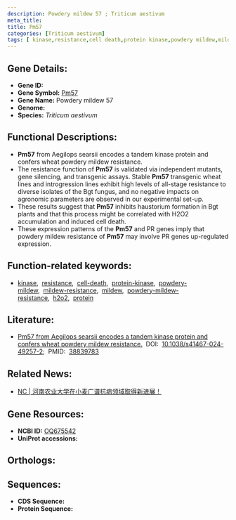 ```yaml
---
description: Powdery mildew 57 ; Triticum aestivum
meta_title:
title: Pm57
categories: [Triticum aestivum]
tags: [ kinase,resistance,cell death,protein kinase,powdery mildew,mildew resistance,mildew,powdery mildew resistance,h2o2,protein ]
---
```


## Gene Details:
- **Gene ID:** []()
- **Gene Symbol:** <u>Pm57</u>
- **Gene Name:** Powdery mildew 57
- **Genome:** 
- **Species:** *Triticum aestivum*

## Functional Descriptions:
   - **Pm57** from Aegilops searsii encodes a tandem kinase protein and confers wheat powdery mildew resistance.
   - The resistance function of **Pm57** is validated via independent mutants, gene silencing, and transgenic assays. Stable **Pm57** transgenic wheat lines and introgression lines exhibit high levels of all-stage resistance to diverse isolates of the Bgt fungus, and no negative impacts on agronomic parameters are observed in our experimental set-up.
   - These results suggest that **Pm57** inhibits haustorium formation in Bgt plants and that this process might be correlated with H2O2 accumulation and induced cell death.
   - These expression patterns of the **Pm57** and PR genes imply that powdery mildew resistance of **Pm57** may involve PR genes up-regulated expression.

## Function-related keywords:
   - [kinase](/tags/kinase/),&nbsp;&nbsp;[resistance](/tags/resistance/),&nbsp;&nbsp;[cell-death](/tags/cell-death/),&nbsp;&nbsp;[protein-kinase](/tags/protein-kinase/),&nbsp;&nbsp;[powdery-mildew](/tags/powdery-mildew/),&nbsp;&nbsp;[mildew-resistance](/tags/mildew-resistance/),&nbsp;&nbsp;[mildew](/tags/mildew/),&nbsp;&nbsp;[powdery-mildew-resistance](/tags/powdery-mildew-resistance/),&nbsp;&nbsp;[h2o2](/tags/h2o2/),&nbsp;&nbsp;[protein](/tags/protein/)

## Literature:
   - [Pm57 from Aegilops searsii encodes a tandem kinase protein and confers wheat powdery mildew resistance.](https://www.doi.org/10.1038/s41467-024-49257-2)&nbsp;&nbsp;DOI:&nbsp;&nbsp;[10.1038/s41467-024-49257-2](https://www.doi.org/10.1038/s41467-024-49257-2);&nbsp;&nbsp;PMID:&nbsp;&nbsp;[38839783](https://pubmed.ncbi.nlm.nih.gov/38839783/)

## Related News:
   - [NC | 河南农业大学在小麦广谱抗病领域取得新进展！](https://mp.weixin.qq.com/s?__biz=Mzg3MDEwNDEyMg==&mid=2247568899&idx=4&sn=38c80bb394a515af37e5c3141ab027dc&chksm=cf6903fdf5506fa384f7ffe91b8eb3ab45d167fac12e0ac29630497f555ee5c13672252cf277&scene=27#wechat_redirect)

## Gene Resources:
- **NCBI ID:**  [OQ675542](https://www.ncbi.nlm.nih.gov/search/all/?term=OQ675542)
- **UniProt accessions:**  [](https://www.uniprot.org/uniprotkb//entry)

## Orthologs:

## Sequences:
- **CDS Sequence:**
- **Protein Sequence:**
